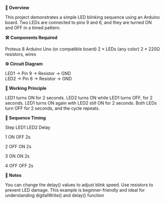**📌 Overview**

This project demonstrates a simple LED blinking sequence using an Arduino board. Two LEDs are connected to pins 9 and 6, and they are turned ON and OFF in a timed pattern.

**🛠 Components Required**

Proteus 8 
Arduino Uno (or compatible board) 
2 × LEDs (any color)
2 × 220Ω resistors, wires

**⚙ Circuit Diagram**

LED1 → Pin 9 → Resistor → GND  
LED2 → Pin 6 → Resistor → GND

**📜 Working Principle**

LED1 turns ON for 2 seconds.
LED2 turns ON while LED1 turns OFF, for 2 seconds.
LED1 turns ON again with LED2 still ON for 2 seconds.
Both LEDs turn OFF for 2 seconds, and the cycle repeats.

**🔄 Sequence Timing**

  Step	LED1	LED2	Delay
  
  1   	ON	  OFF	  2s
  
  2	    OFF	  ON	  2s
  
  3	    ON	  ON	  2s
  
  4	    OFF	  OFF	  2s

**📎 Notes**

You can change the delay() values to adjust blink speed.
Use resistors to prevent LED damage.
This example is beginner-friendly and ideal for understanding digitalWrite() and delay() function
